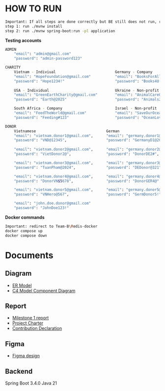 # HOW TO RUN
```bash
Important: If all steps are done correctly but BE still does not run, run ./mvnw clean install
step 1: run ./mvnw install
step 2: run ./mvnw spring-boot:run -pl application
```

**Testing accounts**
```bash
ADMIN
    "email": "admin@gmail.com"
    "password": "admin-password123"

CHARITY
    Vietnam - Indiviual                           Germany - Company
    "email": "HopeFoundation@gmail.com"           "email": "BooksForAll@gmail.com"
    "password": "Hope1234!"                       "password": "Books4U!23"
    
    USA - Individual                              Ukraine - Non-profit
    "email": "GreenEarthCharity@gmail.com"        "email": "AnimalCareOrg@gmail.com"
    "password": "Earth@2025"                      "password": "Animals2023@"

    South Africa - Company                        Israel - Non-profit
    "email": "FeedTheWorld@gmail.com"             "email": "SaveOurOceans@gmail.com"
    "password": "Feeding#123"                     "password": "OceanLove!456"

DONOR
    Vietnamese                                German
    "email": "vietnam.donor1@gmail.com",      "email": "germany.donor1@gmail.com",
    "password": "VND@12345",                  "password": "GermanyD1@2024",
    
    "email": "vietnam.donor2@gmail.com",      "email": "germany.donor2@gmail.com",
    "password": "VietDonor2@",                "password": "DonorDE2#",

    "email": "vietnam.donor3@gmail.com",      "email": "germany.donor3@gmail.com",
    "password": "TuanPham@2024",              "password": "DEDonor@321",

    "email": "vietnam.donor4@gmail.com",      "email": "germany.donor4@gmail.com",
    "password": "DonorVN$5678",               "password": "DonorGER4@",

    "email": "vietnam.donor5@gmail.com",      "email": "germany.donor5@gmail.com",
    "password": "VNHero@567",                 "password": "GermDonor5!",

    "email": "john.doe.donor@gmail.com"
    "password": "JohnDoe123!"
```

**Docker commands**
```bash
Important: redirect to Team-B\Redis-docker
docker compose up
docker compose down
```

# Documents

## Diagram
- [ER Model](https://drive.google.com/file/d/1tArlar1WjgZ1oUrVpfaJFV0U0w96rRU0/view?usp=sharing)
- [C4 Model Component Diagram](https://online.visual-paradigm.com/share.jsp?id=333730313436302d31)

## Report
- [Milestone 1 report](https://docs.google.com/document/d/1HjZYw-9ZXzuMYkLFFy9G0__hgKjT8WVQgwS1lFFQ79c/edit?usp=sharing)
- [Project Charter](https://rmiteduau-my.sharepoint.com/:w:/r/personal/s3907397_rmit_edu_vn/Documents/Project%20Charter%20-%20Team%20B%20-%20Squad%20Phoenix.docx?d=w6de95e58fc9540169d3ee57f6c834b67&csf=1&web=1&e=8yQRdi)
- [Contribution Declaration](#)

## Figma
- [Figma design](https://www.figma.com/design/rwnx3u5SUsMKPeCiNw8CUI/EEET2582---Team-B?node-id=0-1&t=uUpvmsFMPzEMcIhm-1)


## Backend
Spring Boot 3.4.0
Java 21
